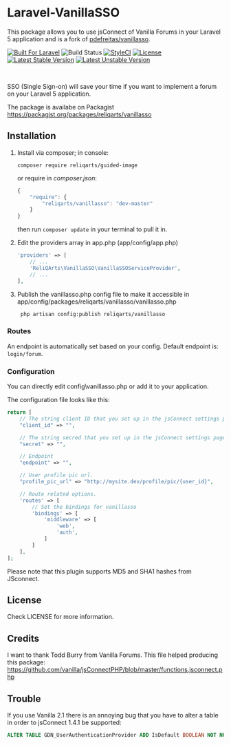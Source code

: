 # Laravel-VanillaSSO 

This package allows you to use jsConnect of Vanilla Forums in your Laravel 5 application and is a fork of [pdefreitas/vanillasso](https://github.com/pdefreitas/Laravel-VanillaSSO).

[![Built For Laravel](https://img.shields.io/badge/built%20for-laravel-red.svg?style=flat-square)](http://laravel.com)
![Build Status](https://img.shields.io/circleci/project/reliqarts/laravel-vanilla-sso.svg?style=flat-square)
[![StyleCI](https://styleci.io/repos/74924621/shield?branch=master)](https://styleci.io/repos/74924621)
[![License](https://poser.pugx.org/reliqarts/vanillasso/license?format=flat-square)](https://packagist.org/packages/reliqarts/vanillasso)
[![Latest Stable Version](https://poser.pugx.org/reliqarts/vanillasso/version?format=flat-square)](https://packagist.org/packages/reliqarts/vanillasso)
[![Latest Unstable Version](https://poser.pugx.org/reliqarts/vanillasso/v/unstable?format=flat-square)](//packagist.org/packages/reliqarts/vanillasso)

&nbsp;

SSO (Single Sign-on) will save your time if you want to implement a forum on your Laravel 5 application.

The package is availabe on Packagist https://packagist.org/packages/reliqarts/vanillasso

## Installation

1. Install via composer; in console: 
    ```
    composer require reliqarts/guided-image
    ``` 
    or require in *composer.json*:
    ```js
    {
        "require": {
            "reliqarts/vanillasso": "dev-master"
        }
    }
    ```
    then run `composer update` in your terminal to pull it in.

2. Edit the providers array in app.php (app/config/app.php)

    ```php
    'providers' => [
        // ...
        'ReliQArts\VanillaSSO\VanillaSSOServiceProvider',
        // ...
    ],
    ```

3. Publish the vanillasso.php config file to make it accessible in app/config/packages/reliqarts/vanillasso/vanillasso.php

    ```
     php artisan config:publish reliqarts/vanillasso
    ```

### Routes

An endpoint is automatically set based on your config. Default endpoint is: `login/forum`.

### Configuration

You can directly edit config\vanillasso.php or add it to your application.

The configuration file looks like this:
```php
return [
    // The string client ID that you set up in the jsConnect settings page.
    "client_id" => "",

    // The string secred that you set up in the jsConnect settings page.
    "secret" => "",

    // Endpoint
    "endpoint" => "",

    // User profile pic url.
    "profile_pic_url" => "http://mysite.dev/profile/pic/{user_id}",

    // Route related options.
    'routes' => [
        // Set the bindings for vanillasso
        'bindings' => [
            'middleware' => [
                'web',
                'auth',
            ]
        ]
    ],
];
```

Please note that this plugin supports MD5 and SHA1 hashes from JSconnect.

## License

Check LICENSE for more information.

## Credits

I want to thank Todd Burry from Vanilla Forums. This file helped producing this package:
https://github.com/vanilla/jsConnectPHP/blob/master/functions.jsconnect.php

## Trouble

If you use Vanilla 2.1 there is an annoying bug that you have to alter a table in order to jsConnect 1.4.1 be supported:
```sql
ALTER TABLE GDN_UserAuthenticationProvider ADD IsDefault BOOLEAN NOT NULL DEFAULT FALSE;
```
